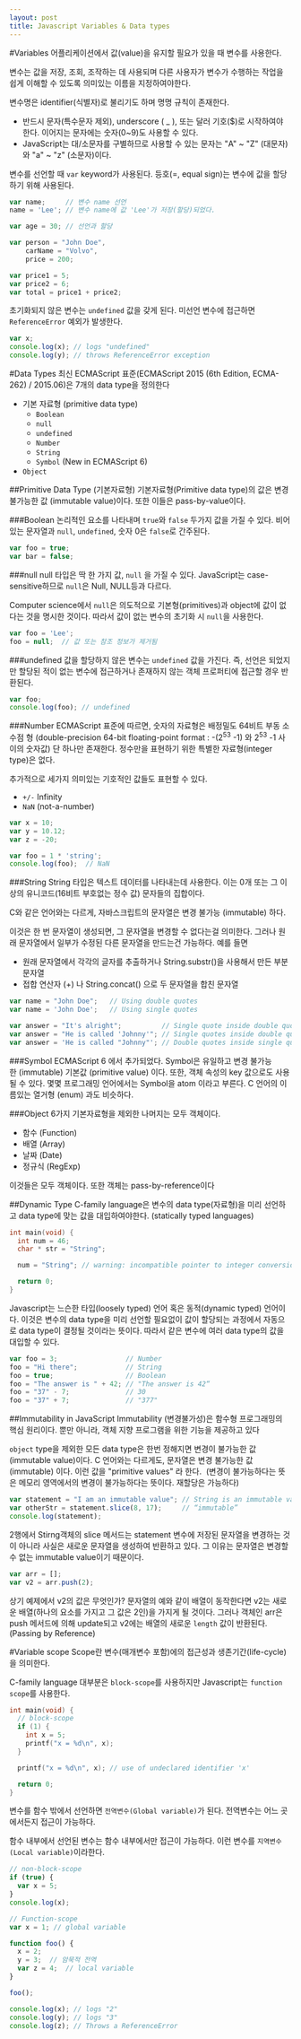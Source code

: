 ```yaml
---
layout: post
title: Javascript Variables & Data types
---
```


#Variables
어플리케이션에서 값(value)을 유지할 필요가 있을 때 변수를 사용한다.  

변수는 값을 저장, 조회, 조작하는 데 사용되며 다른 사용자가 변수가 수행하는 작업을 쉽게 이해할 수 있도록 의미있는 이름을 지정하여야한다.

변수명은 identifier(식별자)로 불리기도 하며 명명 규칙이 존재한다.

* 반드시 문자(특수문자 제외), underscore ( _ ), 또는 달러 기호($)로 시작하여야 한다. 이어지는 문자에는 숫자(0~9)도 사용할 수 있다.  
* JavaScript는 대/소문자를 구별하므로 사용할 수 있는 문자는 "A" ~ "Z" (대문자)와 "a" ~ "z" (소문자)이다.

변수를 선언할 때 `var` keyword가 사용된다. 등호(=, equal sign)는 변수에 값을 할당하기 위해 사용된다.

```javascript
var name;     // 변수 name 선언
name = 'Lee'; // 변수 name에 값 'Lee'가 저장(할당)되었다.

var age = 30; // 선언과 할당

var person = "John Doe",
    carName = "Volvo",
    price = 200;

var price1 = 5;
var price2 = 6;
var total = price1 + price2;
```

초기화되지 않은 변수는 `undefined` 값을 갖게 된다. 미선언 변수에 접근하면 `ReferenceError` 예외가 발생한다.

```javascript
var x;
console.log(x); // logs "undefined"
console.log(y); // throws ReferenceError exception
```

#Data Types
최신 ECMAScript 표준(ECMAScript 2015 (6th Edition, ECMA-262) / 2015.06)은 7개의 data type을 정의한다


* 기본 자료형 (primitive data type)
  * `Boolean`
  * `null`
  * `undefined`
  * `Number`
  * `String`
  * `Symbol` (New in ECMAScript 6)
* `Object`

##Primitive Data Type (기본자료형)
기본자료형(Primitive data type)의 값은 변경 불가능한 값 (immutable value)이다. 또한 이들은 pass-by-value이다.

###Boolean
논리적인 요소를 나타내며 `true`와 `false` 두가지 값을 가질 수 있다. 비어있는 문자열과 `null`, `undefined`, 숫자 0은 `false`로 간주된다.

```javascript
var foo = true;
var bar = false;
```

###null
null 타입은 딱 한 가지 값, `null` 을 가질 수 있다. JavaScript는 case-sensitive하므로 `null`은 Null, NULL등과 다르다.

Computer science에서 `null`은 의도적으로 기본형(primitives)과 object에 값이 없다는 것을 명시한 것이다. 따라서 값이 없는 변수의 초기화 시 `null`을 사용한다.

```javascript
var foo = 'Lee';
foo = null;  // 값 또는 참조 정보가 제거됨
```

###undefined
값을 할당하지 않은 변수는 `undefined` 값을 가진다. 즉, 선언은 되었지만 할당된 적이 없는 변수에 접근하거나 존재하지 않는 객체 프로퍼티에 접근할 경우 반환된다.

```javascript
var foo;
console.log(foo); // undefined
```

###Number
ECMAScript 표준에 따르면, 숫자의 자료형은 배정밀도 64비트 부동 소수점 형 (double-precision 64-bit floating-point format : -(2<sup>53</sup> -1) 와 2<sup>53</sup> -1 사이의 숫자값) 단 하나만 존재한다. 정수만을 표현하기 위한 특별한 자료형(integer type)은 없다.

추가적으로 세가지 의미있는 기호적인 값들도 표현할 수 있다.


* `+/-` Infinity
* `NaN` (not-a-number)

```javascript
var x = 10;
var y = 10.12;
var z = -20;

var foo = 1 * 'string';
console.log(foo);  // NaN
```

###String
String 타입은 텍스트 데이터를 나타내는데 사용한다. 이는 0개 또는 그 이상의 유니코드(16비트 부호없는 정수 값) 문자들의 집합이다.

C와 같은 언어와는 다르게, 자바스크립트의 문자열은 변경 불가능 (immutable) 하다.

이것은 한 번 문자열이 생성되면, 그 문자열을 변경할 수 없다는걸 의미한다.
그러나 원래 문자열에서 일부가 수정된 다른 문자열을 만드는건 가능하다. 예를 들면  


* 원래 문자열에서 각각의 글자를 추출하거나 String.substr()을 사용해서 만든 부분 문자열
* 접합 연산자 (+) 나 String.concat() 으로 두 문자열을 합친 문자열

```javascript
var name = "John Doe";   // Using double quotes
var name = 'John Doe';   // Using single quotes

var answer = "It's alright";          // Single quote inside double quotes
var answer = "He is called 'Johnny'"; // Single quotes inside double quotes
var answer = 'He is called "Johnny"'; // Double quotes inside single quotes
```

###Symbol
ECMAScript 6 에서 추가되었다. Symbol은 유일하고 변경 불가능한 (immutable) 기본값 (primitive value) 이다. 또한, 객체 속성의 key 값으로도 사용될 수 있다. 몇몇 프로그래밍 언어에서는 Symbol을 atom 이라고 부른다. C 언어의 이름있는 열거형 (enum) 과도 비슷하다.

###Object
6가지 기본자료형을 제외한 나머지는 모두 객체이다.

* 함수 (Function)
* 배열 (Array)
* 날짜 (Date)
* 정규식 (RegExp)

이것들은 모두 객체이다. 또한 객체는 pass-by-reference이다

##Dynamic Type
C-family language은 변수의 data type(자료형)을 미리 선언하고 data type에 맞는 값을 대입하여야한다. (statically typed languages)

```c
int main(void) {
  int num = 46;
  char * str = "String";

  num = "String"; // warning: incompatible pointer to integer conversion assigning to 'int' from 'char [7]'

  return 0;
}
```

Javascript는 느슨한 타입(loosely typed) 언어 혹은 동적(dynamic typed) 언어이다. 이것은 변수의 data type을 미리 선언할 필요없이 값이 할당되는 과정에서 자동으로 data type이 결정될 것이라는 뜻이다. 따라서 같은 변수에 여러 data type의 값을 대입할 수 있다.

```javascript
var foo = 3;                 // Number
foo = "Hi there";            // String
foo = true;                  // Boolean
foo = "The answer is " + 42; // "The answer is 42“
foo = "37" - 7;              // 30
foo = "37" + 7;              // "377"
```

##Immutability in JavaScript
Immutability (변경불가성)은 함수형 프로그래밍의 핵심 원리이다. 뿐만 아니라, 객체 지향 프로그램을 위한 기능을 제공하고 있다

`object` type을 제외한 모든 data type은 한번 정해지면 변경이 불가능한 값 (immutable value)이다.
C 언어와는 다르게도, 문자열은 변경 불가능한 값 (immutable) 이다. 이런 값을 "primitive values" 라 한다. 
(변경이 불가능하다는 뜻은 메모리 영역에서의 변경이 불가능하다는 뜻이다. 재할당은 가능하다)

```javascript
var statement = "I am an immutable value"; // String is an immutable value
var otherStr = statement.slice(8, 17);     // “immutable”
console.log(statement);                    
```

2행에서 Stirng객체의 slice 메서드는 statement 변수에 저장된 문자열을 변경하는 것이 아니라 사실은 새로운 문자열을 생성하여 반환하고 있다.
그 이유는 문자열은 변경할 수 없는 immutable value이기 때문이다.

```javascript
var arr = [];
var v2 = arr.push(2);
```

상기 예제에서 v2의 값은 무엇인가? 문자열의 예와 같이 배열이 동작한다면 v2는 새로운 배열(하나의 요소를 가지고 그 값은 2인)을 가지게 될 것이다. 그러나 객체인 arr은 push 메서드에 의해 update되고 v2에는 배열의 새로운 `length` 값이 반환된다. (Passing by Reference)

#Variable scope
Scope란 변수(매개변수 포함)에의 접근성과 생존기간(life-cycle)을 의미한다.

C-family language 대부분은 `block-scope`를 사용하지만 Javascript는 `function scope`를 사용한다.

```c
int main(void) {
  // block-scope
  if (1) {
    int x = 5;
    printf("x = %d\n", x);
  }

  printf("x = %d\n", x); // use of undeclared identifier 'x'

  return 0;
}
```

변수를 함수 밖에서 선언하면 `전역변수(Global variable)`가 된다. 전역변수는 어느 곳에서든지 접근이 가능하다.

함수 내부에서 선언된 변수는 함수 내부에서만 접근이 가능하다. 이런 변수를 `지역변수(Local variable)`이라한다.

```javascript
// non-block-scope
if (true) {
  var x = 5;
}
console.log(x);
```

```javascript
// Function-scope
var x = 1; // global variable

function foo() {
  x = 2;
  y = 3;  // 암묵적 전역
  var z = 4;  // local variable
}

foo();

console.log(x); // logs "2"
console.log(y); // logs "3"
console.log(z); // Throws a ReferenceError
```
